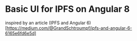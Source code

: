 # Basic UI for IPFS on Angular 8

inspired by an article (IPFS and Angular 6)[https://medium.com/@GrandSchtroumpf/ipfs-and-angular-6-6165e6fd6e5d]


